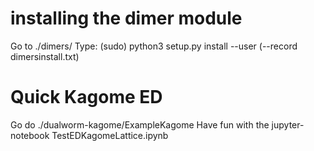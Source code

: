 # installing the dimer module
Go to ./dimers/
Type:
(sudo) python3 setup.py install --user (--record dimersinstall.txt)

# Quick Kagome ED
Go do ./dualworm-kagome/ExampleKagome
Have fun with the jupyter-notebook TestEDKagomeLattice.ipynb
